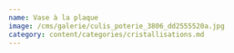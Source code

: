 ```yaml
---
name: Vase à la plaque
image: /cms/galerie/culis_poterie_3806_dd2555520a.jpg
category: content/categories/cristallisations.md
---
```


